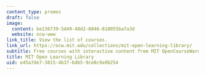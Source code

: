 ```yaml
---
content_type: promos
draft: false
image:
  content: be136739-5d49-48d2-8046-818055ba7a3d
  website: ocw-www
link_title: View the list of courses.
link_url: https://ocw.mit.edu/collections/mit-open-learning-library/
subtitle: Free courses with interactive content from MIT OpenCourseWare and MITx.
title: MIT Open Learning Library
uid: e45a7de7-3815-4b37-bdb5-9ce8c9a9b254
---
```

